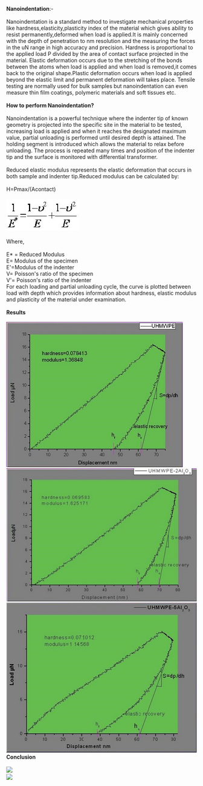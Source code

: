 <b>Nanoindentation</b>:-<br><br>
Nanoindentation is a standard method to investigate mechanical properties like hardness,elasticity,plasticity index of the material which gives ability to resist permanently,deformed when load is applied.It is mainly concerned with the depth of penetration to nm resolution and the measuring the forces in the uN range in high accuracy and precision. Hardness is proportional to the applied load P divided by the area of contact surface projected in the material. Elastic deformation occurs due to the stretching of the bonds between the atoms when load is applied and when load is removed,it comes back to the original shape.Plastic deformation occurs when load is applied beyond the elastic limit and permanent deformation will takes place. Tensile testing are normally used for bulk samples but nanoindentation can even measure thin film coatings, polymeric materials and soft tissues etc.<br><br>
<b>How to perform Nanoindentation?</b><br><br>
Nanoindentation is a powerful technique where the indenter tip of known geometry is projected into the specific site in the material to be tested, increasing load is applied and when it reaches the designated maximum value, partial unloading is performed until desired depth is attained. The holding segment is introduced which allows the material to relax before unloading. The process is repeated many times and position of the indenter tip and the surface is monitored with differential transformer.<br><br>
Reduced elastic modulus represents the elastic deformation that occurs in both sample and indenter tip.Reduced modulus can be calculated by:<br><br>
H=Pmax/(Acontact)<br><br>
<img src="images/formula1.jpg"><br><br>
Where,<br><br>
E* = Reduced Modulus<br>
E= Modulus of the specimen<br>
E'=Modulus of the indenter<br>
V= Poisson's ratio of the specimen<br>
V'= Poisson's ratio of the indenter<br>
For each loading and partial unloading cycle, the curve is plotted between load with depth which provides information about hardness, elastic modulus and plasticity of the material under examination.<br><br>
<b>Results</b><br><br>
<img src="images/uhm1.jpg"><br>
<img src="images/uhm2.jpg"><br>
<img src="images/uhm3.jpg"><br>
<b>Conclusion</b><br><br>
<img src="uhm4.jpg"><br>
<img src="modulas.jpg"><br>
